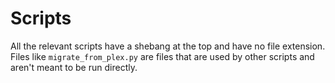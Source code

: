 # Scripts

All the relevant scripts have a shebang at the top and have no file extension. Files like `migrate_from_plex.py` are files that are used by other scripts and aren't meant to be run directly.
